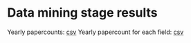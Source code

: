 Data mining stage results
=========================

Yearly papercounts: [csv](../statistics/papercounts.csv)
Yearly papercount for each field: [csv](../statistics/yearly_papercount_fields.csv)



